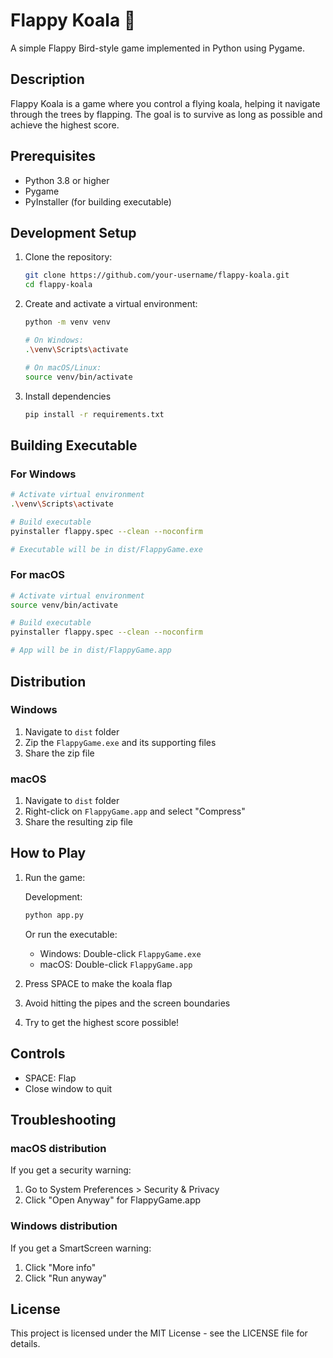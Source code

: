 # Flappy Koala 🐨

A simple Flappy Bird-style game implemented in Python using Pygame.

## Description

Flappy Koala is a game where you control a flying koala, helping it navigate through the trees by flapping. The goal is to survive as long as possible and achieve the highest score.

## Prerequisites

- Python 3.8 or higher
- Pygame
- PyInstaller (for building executable)

## Development Setup

1. Clone the repository:

   ```bash
   git clone https://github.com/your-username/flappy-koala.git
   cd flappy-koala
   ```

2. Create and activate a virtual environment:

   ```bash
   python -m venv venv

   # On Windows:
   .\venv\Scripts\activate

   # On macOS/Linux:
   source venv/bin/activate
   ```

3. Install dependencies

   ```bash
   pip install -r requirements.txt
   ```

## Building Executable

### For Windows

```bash
# Activate virtual environment
.\venv\Scripts\activate

# Build executable
pyinstaller flappy.spec --clean --noconfirm

# Executable will be in dist/FlappyGame.exe
```

### For macOS

```bash
# Activate virtual environment
source venv/bin/activate

# Build executable
pyinstaller flappy.spec --clean --noconfirm

# App will be in dist/FlappyGame.app
```

## Distribution

### Windows

1. Navigate to `dist` folder
2. Zip the `FlappyGame.exe` and its supporting files
3. Share the zip file

### macOS

1. Navigate to `dist` folder
2. Right-click on `FlappyGame.app` and select "Compress"
3. Share the resulting zip file

## How to Play

1. Run the game:

   Development:

   ```bash
   python app.py
   ```

   Or run the executable:

   - Windows: Double-click `FlappyGame.exe`
   - macOS: Double-click `FlappyGame.app`

2. Press SPACE to make the koala flap
3. Avoid hitting the pipes and the screen boundaries
4. Try to get the highest score possible!

## Controls

- SPACE: Flap
- Close window to quit

## Troubleshooting

### macOS distribution

If you get a security warning:

1. Go to System Preferences > Security & Privacy
2. Click "Open Anyway" for FlappyGame.app

### Windows distribution

If you get a SmartScreen warning:

1. Click "More info"
2. Click "Run anyway"

## License

This project is licensed under the MIT License - see the LICENSE file for details.
